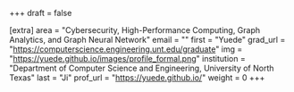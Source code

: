 +++
draft = false

[extra]
area = "Cybersecurity, High-Performance Computing, Graph Analytics, and Graph Neural Network"
email = ""
first = "Yuede"
grad_url = "https://computerscience.engineering.unt.edu/graduate"
img = "https://yuede.github.io/images/profile_formal.png"
institution = "Department of Computer Science and Engineering, University of North Texas"
last = "Ji"
prof_url = "https://yuede.github.io/"
weight = 0
+++